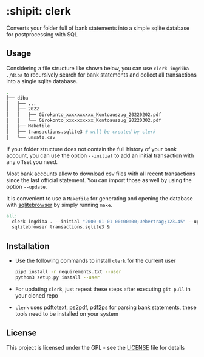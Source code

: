# :shipit: clerk

Converts your folder full of bank statements into a simple sqlite database for postprocessing with SQL

## Usage

Considering a file structure like shown below, you can use `clerk ingdiba ./diba` to recursively search for bank statements and collect all transactions into a single sqlite database.

```sh
.
├── diba
│   ├── ...
│   ├── 2022
│   │   ├── Girokonto_xxxxxxxxxx_Kontoauszug_20220202.pdf
│   │   └── Girokonto_xxxxxxxxxx_Kontoauszug_20220302.pdf
│   ├── Makefile
│   ├── transactions.sqlite3 # will be created by clerk
│   └── umsatz.csv
```

If your folder structure does not contain the full history of your bank account, you can use the option `--initial` to add an initial transaction with any offset you need.

Most bank accounts allow to download csv files with all recent transactions since the last official statement. You can import those as well by using the option `--update`.

It is convenient to use a `Makefile` for generating and opening the database with [sqlitebrowser](https://sqlitebrowser.org/) by simply running `make`.

```Makefile
all:
  clerk ingdiba . --initial "2000-01-01 00:00:00;Uebertrag;123.45" --update umsatz.csv
  sqlitebrowser transactions.sqlite3 &
```

## Installation

- Use the following commands to install `clerk` for the current user

  ```sh
  pip3 install -r requirements.txt --user
  python3 setup.py install --user
  ```

- For updating `clerk`, just repeat these steps after executing `git pull` in your cloned repo

- `clerk` uses [pdftotext](https://www.xpdfreader.com/pdftotext-man.html), [ps2pdf](https://linux.die.net/man/1/ps2pdf), [pdf2ps](https://linux.die.net/man/1/pdf2ps) for parsing bank statements, these tools need to be installed on your system

## License

This project is licensed under the GPL - see the [LICENSE](LICENSE) file for details
